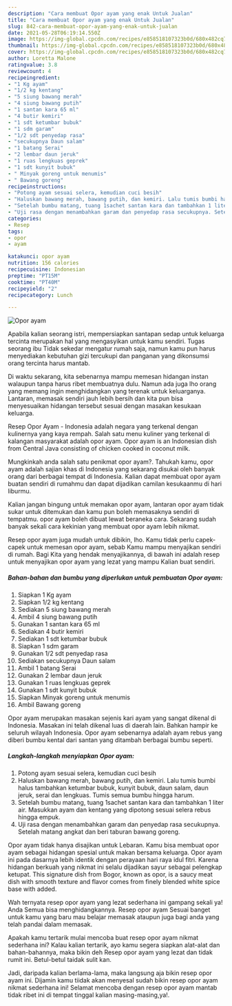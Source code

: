 ```yaml
---
description: "Cara membuat Opor ayam yang enak Untuk Jualan"
title: "Cara membuat Opor ayam yang enak Untuk Jualan"
slug: 842-cara-membuat-opor-ayam-yang-enak-untuk-jualan
date: 2021-05-28T06:19:14.550Z
image: https://img-global.cpcdn.com/recipes/e858518107323b0d/680x482cq70/opor-ayam-foto-resep-utama.jpg
thumbnail: https://img-global.cpcdn.com/recipes/e858518107323b0d/680x482cq70/opor-ayam-foto-resep-utama.jpg
cover: https://img-global.cpcdn.com/recipes/e858518107323b0d/680x482cq70/opor-ayam-foto-resep-utama.jpg
author: Loretta Malone
ratingvalue: 3.8
reviewcount: 4
recipeingredient:
- "1 Kg ayam"
- "1/2 kg kentang"
- "5 siung bawang merah"
- "4 siung bawang putih"
- "1 santan kara 65 ml"
- "4 butir kemiri"
- "1 sdt ketumbar bubuk"
- "1 sdm garam"
- "1/2 sdt penyedap rasa"
- "secukupnya Daun salam"
- "1 batang Serai"
- "2 lembar daun jeruk"
- "1 ruas lengkuas geprek"
- "1 sdt kunyit bubuk"
- " Minyak goreng untuk menumis"
- " Bawang goreng"
recipeinstructions:
- "Potong ayam sesuai selera, kemudian cuci besih"
- "Haluskan bawang merah, bawang putih, dan kemiri. Lalu tumis bumbi halus tambahkan ketumbar bubuk, kunyit bubuk, daun salam, daun jeruk, serai dan lengkuas. Tumis semua bumbu hingga harum."
- "Setelah bumbu matang, tuang 1sachet santan kara dan tambahkan 1 liter air. Masukkan ayam dan kentang yang dipotong sesuai selera rebus hingga empuk."
- "Uji rasa dengan menambahkan garam dan penyedap rasa secukupnya. Setelah matang angkat dan beri taburan bawang goreng."
categories:
- Resep
tags:
- opor
- ayam

katakunci: opor ayam 
nutrition: 156 calories
recipecuisine: Indonesian
preptime: "PT15M"
cooktime: "PT40M"
recipeyield: "2"
recipecategory: Lunch

---
```



![Opor ayam](https://img-global.cpcdn.com/recipes/e858518107323b0d/680x482cq70/opor-ayam-foto-resep-utama.jpg)

Apabila kalian seorang istri, mempersiapkan santapan sedap untuk keluarga tercinta merupakan hal yang mengasyikan untuk kamu sendiri. Tugas seorang ibu Tidak sekedar mengatur rumah saja, namun kamu pun harus menyediakan kebutuhan gizi tercukupi dan panganan yang dikonsumsi orang tercinta harus mantab.

Di waktu  sekarang, kita sebenarnya mampu memesan hidangan instan walaupun tanpa harus ribet membuatnya dulu. Namun ada juga lho orang yang memang ingin menghidangkan yang terenak untuk keluarganya. Lantaran, memasak sendiri jauh lebih bersih dan kita pun bisa menyesuaikan hidangan tersebut sesuai dengan masakan kesukaan keluarga. 

Resep Opor Ayam - Indonesia adalah negara yang terkenal dengan kulinernya yang kaya rempah. Salah satu menu kuliner yang terkenal di kalangan masyarakat adalah opor ayam. Opor ayam is an Indonesian dish from Central Java consisting of chicken cooked in coconut milk.

Mungkinkah anda salah satu penikmat opor ayam?. Tahukah kamu, opor ayam adalah sajian khas di Indonesia yang sekarang disukai oleh banyak orang dari berbagai tempat di Indonesia. Kalian dapat membuat opor ayam buatan sendiri di rumahmu dan dapat dijadikan camilan kesukaanmu di hari liburmu.

Kalian jangan bingung untuk memakan opor ayam, lantaran opor ayam tidak sukar untuk ditemukan dan kamu pun boleh memasaknya sendiri di tempatmu. opor ayam boleh dibuat lewat beraneka cara. Sekarang sudah banyak sekali cara kekinian yang membuat opor ayam lebih nikmat.

Resep opor ayam juga mudah untuk dibikin, lho. Kamu tidak perlu capek-capek untuk memesan opor ayam, sebab Kamu mampu menyajikan sendiri di rumah. Bagi Kita yang hendak menyajikannya, di bawah ini adalah resep untuk menyajikan opor ayam yang lezat yang mampu Kalian buat sendiri.

<!--inarticleads1-->

##### Bahan-bahan dan bumbu yang diperlukan untuk pembuatan Opor ayam:

1. Siapkan 1 Kg ayam
1. Siapkan 1/2 kg kentang
1. Sediakan 5 siung bawang merah
1. Ambil 4 siung bawang putih
1. Gunakan 1 santan kara 65 ml
1. Sediakan 4 butir kemiri
1. Sediakan 1 sdt ketumbar bubuk
1. Siapkan 1 sdm garam
1. Gunakan 1/2 sdt penyedap rasa
1. Sediakan secukupnya Daun salam
1. Ambil 1 batang Serai
1. Gunakan 2 lembar daun jeruk
1. Gunakan 1 ruas lengkuas geprek
1. Gunakan 1 sdt kunyit bubuk
1. Siapkan  Minyak goreng untuk menumis
1. Ambil  Bawang goreng


Opor ayam merupakan masakan sejenis kari ayam yang sangat dikenal di Indonesia. Masakan ini telah dikenal luas di daerah lain. Bahkan hampir ke seluruh wilayah Indonesia. Opor ayam sebenarnya adalah ayam rebus yang diberi bumbu kental dari santan yang ditambah berbagai bumbu seperti. 

<!--inarticleads2-->

##### Langkah-langkah menyiapkan Opor ayam:

1. Potong ayam sesuai selera, kemudian cuci besih
1. Haluskan bawang merah, bawang putih, dan kemiri. Lalu tumis bumbi halus tambahkan ketumbar bubuk, kunyit bubuk, daun salam, daun jeruk, serai dan lengkuas. Tumis semua bumbu hingga harum.
1. Setelah bumbu matang, tuang 1sachet santan kara dan tambahkan 1 liter air. Masukkan ayam dan kentang yang dipotong sesuai selera rebus hingga empuk.
1. Uji rasa dengan menambahkan garam dan penyedap rasa secukupnya. Setelah matang angkat dan beri taburan bawang goreng.


Opor ayam tidak hanya disajikan untuk Lebaran. Kamu bisa membuat opor ayam sebagai hidangan spesial untuk makan bersama keluarga. Opor ayam ini pada dasarnya lebih identik dengan perayaan hari raya idul fitri. Karena hidangan berkuah yang nikmat ini selalu dijadikan sayur sebagai pelengkap ketupat. This signature dish from Bogor, known as opor, is a saucy meat dish with smooth texture and flavor comes from finely blended white spice base with added. 

Wah ternyata resep opor ayam yang lezat sederhana ini gampang sekali ya! Anda Semua bisa menghidangkannya. Resep opor ayam Sesuai banget untuk kamu yang baru mau belajar memasak ataupun juga bagi anda yang telah pandai dalam memasak.

Apakah kamu tertarik mulai mencoba buat resep opor ayam nikmat sederhana ini? Kalau kalian tertarik, ayo kamu segera siapkan alat-alat dan bahan-bahannya, maka bikin deh Resep opor ayam yang lezat dan tidak rumit ini. Betul-betul taidak sulit kan. 

Jadi, daripada kalian berlama-lama, maka langsung aja bikin resep opor ayam ini. Dijamin kamu tiidak akan menyesal sudah bikin resep opor ayam nikmat sederhana ini! Selamat mencoba dengan resep opor ayam mantab tidak ribet ini di tempat tinggal kalian masing-masing,ya!.

